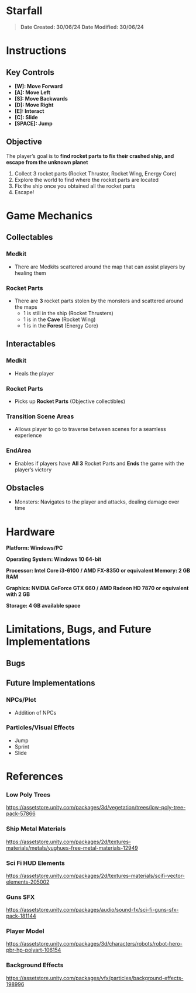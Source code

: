 # Starfall
> **Date Created: 30/06/24
Date Modified: 30/06/24**
> 

# Instructions

## Key Controls

- **[W]: Move Forward**
- **[A]: Move Left**
- **[S]: Move Backwards**
- **[D]: Move Right**
- **[E]: Interact**
- **[C]: Slide**
- **[SPACE]: Jump**

## Objective

The player’s goal is to **find rocket parts to fix their crashed ship, and escape from the unknown planet**

1. Collect 3 rocket parts (Rocket Thrustor, Rocket Wing, Energy Core)
2. Explore the world to find where the rocket parts are located
3. Fix the ship once you obtained all the rocket parts
4. Escape!

# Game Mechanics

## Collectables

### Medkit

- There are Medkits scattered around the map that can assist players by healing them

### Rocket Parts

- There are **3** rocket parts stolen by the monsters and scattered around the maps
    - 1 is still in the ship (Rocket Thrusters)
    - 1 is in the **Cave** (Rocket Wing)
    - 1 is in the **Forest** (Energy Core)

## Interactables

### Medkit

- Heals the player

### Rocket Parts

- Picks up **Rocket Parts** (Objective collectibles)

### Transition Scene Areas

- Allows player to go to traverse between scenes for a seamless experience

### EndArea

- Enables if players have **All 3** Rocket Parts and **Ends** the game with the player’s victory

## Obstacles

- Monsters: Navigates to the player and attacks, dealing damage over time

# Hardware

**Platform: Windows/PC**

**Operating System: Windows 10 64-bit**

**Processor: Intel Core i3-6100 / AMD FX-8350 or equivalent Memory: 2 GB RAM**

**Graphics: NVIDIA GeForce GTX 660 / AMD Radeon HD 7870 or equivalent with 2 GB**

**Storage: 4 GB available space**

# Limitations, Bugs, and Future Implementations

## Bugs

## Future Implementations

### NPCs/Plot

- Addition of NPCs

### Particles/Visual Effects

- Jump
- Sprint
- Slide

# References

### Low Poly Trees

https://assetstore.unity.com/packages/3d/vegetation/trees/low-poly-tree-pack-57866

### Ship Metal Materials

https://assetstore.unity.com/packages/2d/textures-materials/metals/yughues-free-metal-materials-12949

### Sci Fi HUD Elements

https://assetstore.unity.com/packages/2d/textures-materials/scifi-vector-elements-205002

### Guns SFX

https://assetstore.unity.com/packages/audio/sound-fx/sci-fi-guns-sfx-pack-181144

### Player Model

https://assetstore.unity.com/packages/3d/characters/robots/robot-hero-pbr-hp-polyart-106154

### Background Effects

https://assetstore.unity.com/packages/vfx/particles/background-effects-198996
